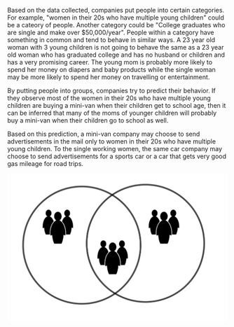 Based on the data collected, companies put people into certain categories. For example, "women in their 20s who have multiple young children" could be a cateory of people. Another category could be "College graduates who are single and make over $50,000/year". People within a category have something in common and tend to behave in similar ways. A 23 year old woman with 3 young children is not going to behave the same as a 23 year old woman who has graduated college and has no husband or children and has a very promising career. The young mom is probably more likely to spend her money on diapers and baby products while the single woman may be more likely to spend her money on travelling or entertainment.

By putting people into groups, companies try to predict their behavior. If they observe most of the women in their 20s who have multiple young children are buying a mini-van when their children get to school age, then it can be inferred that many of the moms of younger children will probably buy a mini-van when their children go to school as well. 

Based on this prediction, a mini-van company may choose to send advertisements in the mail only to women in their 20s who have multiple young children. To the single working women, the same car company may choose to send advertisements for a sports car or a car that gets very good gas mileage for road trips.

![](.guides/img/people_diagram.png)